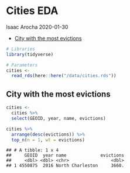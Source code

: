Cities EDA
================
Isaac Arocha
2020-01-30

  - [City with the most evictions](#city-with-the-most-evictions)

``` r
# Libraries
library(tidyverse)

# Parameters
cities <- 
  read_rds(here::here("/data/cities.rds"))
```

## City with the most evictions

``` r
cities <- 
  cities %>% 
  select(GEOID, year, name, evictions)

cities %>% 
  arrange(desc(evictions)) %>% 
  top_n(n = 1, wt = evictions)
```

    ## # A tibble: 1 x 4
    ##     GEOID  year name             evictions
    ##     <dbl> <dbl> <chr>                <dbl>
    ## 1 4550875  2016 North Charleston     3660.

